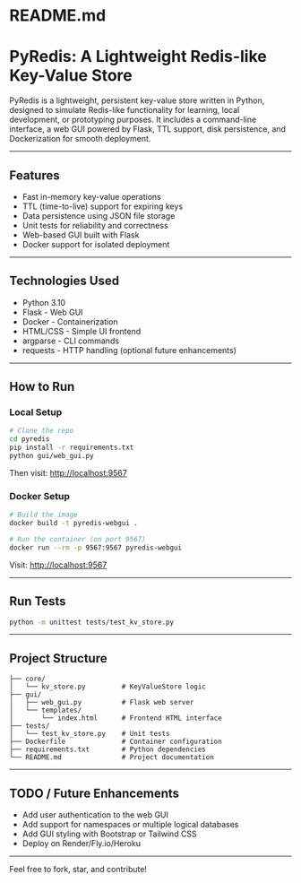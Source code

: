 # README.md

# PyRedis: A Lightweight Redis-like Key-Value Store

PyRedis is a lightweight, persistent key-value store written in Python, designed to simulate Redis-like functionality for learning, local development, or prototyping purposes. It includes a command-line interface, a web GUI powered by Flask, TTL support, disk persistence, and Dockerization for smooth deployment.

---

## Features
- Fast in-memory key-value operations
- TTL (time-to-live) support for expiring keys
- Data persistence using JSON file storage
- Unit tests for reliability and correctness
- Web-based GUI built with Flask
- Docker support for isolated deployment

---

## Technologies Used
- Python 3.10
- Flask - Web GUI
- Docker - Containerization
- HTML/CSS - Simple UI frontend
- argparse - CLI commands
- requests - HTTP handling (optional future enhancements)

---

## How to Run

### Local Setup
```bash
# Clone the repo
cd pyredis
pip install -r requirements.txt
python gui/web_gui.py
```
Then visit: [http://localhost:9567](http://localhost:9567)

### Docker Setup
```bash
# Build the image
docker build -t pyredis-webgui .

# Run the container (on port 9567)
docker run --rm -p 9567:9567 pyredis-webgui
```
Visit: [http://localhost:9567](http://localhost:9567)

---

## Run Tests
```bash
python -m unittest tests/test_kv_store.py
```

---

## Project Structure
```
├── core/
│   └── kv_store.py         # KeyValueStore logic
├── gui/
│   ├── web_gui.py          # Flask web server
│   └── templates/
│       └── index.html      # Frontend HTML interface
├── tests/
│   └── test_kv_store.py    # Unit tests
├── Dockerfile              # Container configuration
├── requirements.txt        # Python dependencies
└── README.md               # Project documentation
```

---

## TODO / Future Enhancements
- Add user authentication to the web GUI
- Add support for namespaces or multiple logical databases
- Add GUI styling with Bootstrap or Tailwind CSS
- Deploy on Render/Fly.io/Heroku

---

Feel free to fork, star, and contribute!
